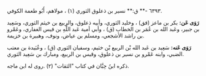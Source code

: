 ٦٣٩٣ -** ق:** نسير بن ذعلوق الثوري (١) ، مولاهم، أَبُو طعمة الكوفي.

**رَوَى عَن:** بكر بن ماعز (فق) ، وخليد الثوري، وأبيه ذعلوق، والربيع بن خيثم الثوري، وسَعِيد بن جبير، وعَبد الله بن عُمَر بن الخطاب (ق) ، وأبي أمية عَبد اللَّهِ بن قيس الغفاري، وعَمْرو بن راشد الأشجعي، ومسلم بن عياض، ونوف، وهبيرة بن خزيمة.

**رَوَى عَنه:** سَعِيد بن عَبد الله بْن الربيع بْن خثيم، وسفيان الثوري (ق) ، وعُبَيدة بن معتب الضبي، وابنه عَمْرو بن نسير بن ذعلوق، وقيس بن الربيع، ومبارك بن سَعِيد الثوري.

ذكره ابنُ حِبَّان في كتاب "الثقات" (٢) .روى له ابن ماجه.